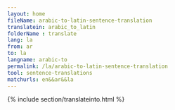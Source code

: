 ```yaml
---
layout: home
fileName: arabic-to-latin-sentence-translation
translatein: arabic_to_latin
folderName : translate
lang: la
from: ar
to: la
langname: arabic-to
permalink: /la/arabic-to-latin-sentence-translation
tool: sentence-translations
matchurls: en&&ar&&la
---
```

{% include section/translateinto.html %}
